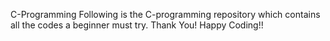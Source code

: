 C-Programming
Following is the C-programming repository which contains all the codes a beginner must try. 
Thank You!
Happy Coding!!


